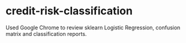 # credit-risk-classification
Used Google Chrome to review sklearn Logistic Regression, confusion matrix and classification reports.
